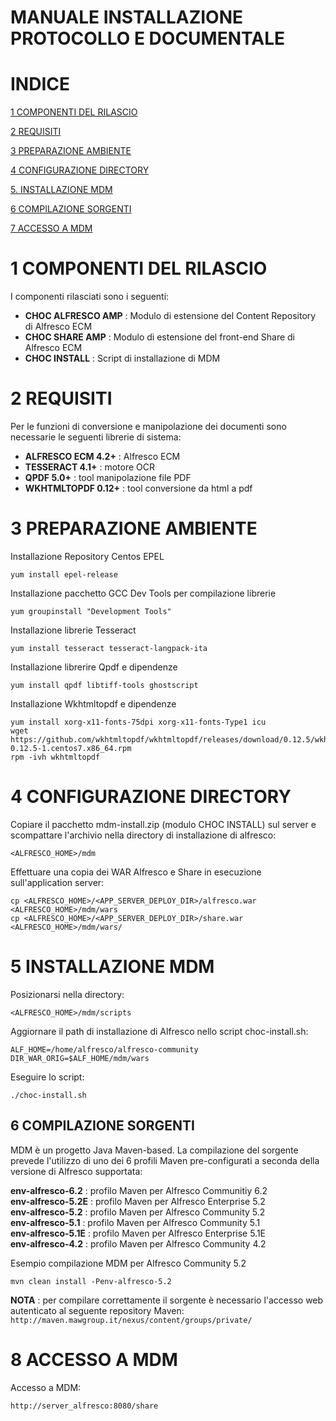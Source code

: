 # MANUALE INSTALLAZIONE PROTOCOLLO E DOCUMENTALE

# INDICE

[1 COMPONENTI DEL RILASCIO](#1-componenti-del-rilascio)

[2 REQUISITI](#2-requisiti)

[3 PREPARAZIONE AMBIENTE](#3-preparazione-ambiente)

[4 CONFIGURAZIONE DIRECTORY](#4-configurazione-directory)

[5. INSTALLAZIONE MDM](#5-installazione-mdm)

[6 COMPILAZIONE SORGENTI ](#6-compilazione-sorgenti)

[7 ACCESSO A MDM](#6-accesso-a-mdm)

# 1 COMPONENTI DEL RILASCIO  

I componenti rilasciati sono i seguenti:

- **CHOC ALFRESCO AMP** : Modulo di estensione del Content Repository di Alfresco ECM
- **CHOC SHARE AMP** : Modulo di estensione del front-end Share di Alfresco ECM
- **CHOC INSTALL** : Script di installazione di MDM 

# 2 REQUISITI

Per le funzioni di conversione e manipolazione dei documenti sono necessarie le seguenti librerie di sistema:
- **ALFRESCO ECM 4.2+** : Alfresco ECM 
- **TESSERACT 4.1+** : motore OCR
- **QPDF 5.0+** : tool manipolazione file PDF
- **WKHTMLTOPDF 0.12+** : tool conversione da html a pdf

# 3 PREPARAZIONE AMBIENTE
Installazione Repository Centos EPEL
```
yum install epel-release
```
Installazione pacchetto GCC Dev Tools per compilazione librerie
```
yum groupinstall "Development Tools"
``` 
Installazione librerie Tesseract  
 ```
yum install tesseract tesseract-langpack-ita
 ```

Installazione librerire Qpdf e dipendenze
```
yum install qpdf libtiff-tools ghostscript
```
Installazione Wkhtmltopdf e dipendenze
```
yum install xorg-x11-fonts-75dpi xorg-x11-fonts-Type1 icu
wget https://github.com/wkhtmltopdf/wkhtmltopdf/releases/download/0.12.5/wkhtmltox-0.12.5-1.centos7.x86_64.rpm
rpm -ivh wkhtmltopdf
```


# 4 CONFIGURAZIONE DIRECTORY
Copiare il pacchetto mdm-install.zip (modulo CHOC INSTALL) sul server e scompattare
l'archivio nella directory di installazione di alfresco:
```
<ALFRESCO_HOME>/mdm
```
Effettuare una copia dei WAR Alfresco e Share in esecuzione sull'application server:
```
cp <ALFRESCO_HOME>/<APP_SERVER_DEPLOY_DIR>/alfresco.war  <ALFRESCO_HOME>/mdm/wars
cp <ALFRESCO_HOME>/<APP_SERVER_DEPLOY_DIR>/share.war  <ALFRESCO_HOME>/mdm/wars/    
```

# 5 INSTALLAZIONE MDM

Posizionarsi nella directory:
```
<ALFRESCO_HOME>/mdm/scripts
```

Aggiornare il path di installazione di Alfresco nello script choc-install.sh:
```
ALF_HOME=/home/alfresco/alfresco-community
DIR_WAR_ORIG=$ALF_HOME/mdm/wars
```
Eseguire lo script:
```
./choc-install.sh
```

## 6 COMPILAZIONE SORGENTI

MDM è un progetto Java Maven-based. La compilazione del sorgente prevede l'utilizzo di uno dei 
6 profili Maven pre-configurati a seconda della versione di Alfresco supportata:

**env-alfresco-6.2** : profilo Maven per Alfresco Communitiy 6.2  
**env-alfresco-5.2E** : profilo Maven per Alfresco Enterprise 5.2  
**env-alfresco-5.2** : profilo Maven per Alfresco Community 5.2  
**env-alfresco-5.1** : profilo Maven per Alfresco Community 5.1  
**env-alfresco-5.1E** : profilo Maven per Alfresco Enterprise 5.1E  
**env-alfresco-4.2** : profilo Maven per Alfresco Community 4.2  

Esempio compilazione MDM per Alfresco Community 5.2
``` 
mvn clean install -Penv-alfresco-5.2
```

**NOTA** : per compilare correttamente il sorgente è necessario l'accesso web autenticato al seguente repository Maven:
```http://maven.mawgroup.it/nexus/content/groups/private/```


# 8 ACCESSO A MDM

Accesso a MDM:
```
http://server_alfresco:8080/share
```
